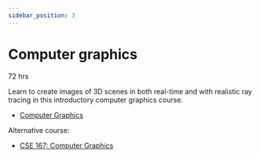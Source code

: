```yaml
---
sidebar_position: 3
---
```


# Computer graphics
72 hrs

Learn to create images of 3D scenes in both real-time and with realistic ray tracing in this introductory computer graphics course.
- [Computer Graphics](https://www.edx.org/learn/computer-graphics/the-university-of-california-san-diego-computer-graphics)

Alternative course:
- [CSE 167: Computer Graphics](https://cseweb.ucsd.edu/~viscomp/classes/cse167/wi22/schedule.html)